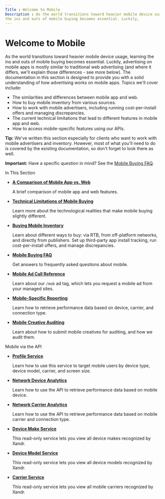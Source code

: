 ```yaml
---
Title : Welcome to Mobile
Description : As the world transitions toward heavier mobile device usage, learning
the ins and outs of mobile buying becomes essential. Luckily,
---
```



# Welcome to Mobile



As the world transitions toward heavier mobile device usage, learning
the ins and outs of mobile buying becomes essential. Luckily,
advertising on mobile apps is mostly similar to traditional web
advertising (and where it differs, we'll explain those differences - see
more below). The documentation in this section is designed to provide
you with a solid understanding of how advertising works on mobile apps.
Topics we'll cover include:

- The similarities and differences between mobile app and web.
- How to buy mobile inventory from various sources.
- How to work with mobile advertisers, including running
  cost-per-install offers and managing discrepancies.
- The current technical limitations that lead to different features in
  mobile app and web.
- How to access mobile-specific features using our APIs.



<b>Tip:</b> We've written this section
especially for clients who want to work with mobile advertisers and
inventory. However, most of what you'll need to do is covered by the
existing documentation, so don't forget to look there as well.





<b>Important:</b> Have a specific question in
mind? See the
<a href="mobile-buying-faq.md" class="xref">Mobile Buying FAQ</a>.



In This Section

- **<a href="a-comparison-of-mobile-vs-web.md" class="xref">A Comparison
  of Mobile App vs. Web</a>**

  A brief comparison of mobile app and web features.

- **<a href="technical-limitations-of-mobile-buying.md"
  class="xref">Technical Limitations of Mobile Buying</a>**

  Learn more about the technological realities that make mobile buying
  slightly different.

- **<a href="buying-mobile-inventory.md" class="xref">Buying Mobile
  Inventory</a>**

  Learn about different ways to buy: via RTB, from off-platform
  networks, and directly from publishers. Set up third-party app install
  tracking, run cost-per-install offers, and manage discrepancies.

- **<a href="mobile-buying-faq.md" class="xref">Mobile Buying FAQ</a>**

  Get answers to frequently asked questions about mobile.

- **<a href="mobile-ad-call-reference.md" class="xref">Mobile Ad Call
  Reference</a>**

  Learn about our `/mob` ad tag, which lets you request a mobile ad from
  your managed sites.

- **<a href="mobile-specific-reporting.md" class="xref">Mobile-Specific
  Reporting</a>**

  Learn how to retrieve performance data based on device, carrier, and
  connection type.

- **<a href="mobile-creative-auditing.md" class="xref"
  title="Depending upon the type of mobile creative that you&#39;re attempting to serve on the Xandr platform, the audit process may vary. To ensure that your mobile creatives are successfully audited, you should adhere to our audit processes for mobile creatives.">Mobile
  Creative Auditing</a>**

  Learn about how to submit mobile creatives for auditing, and how we
  audit them.

Mobile via the API

- **<a
  href="xandr-api/profile-service.md"
  class="xref" target="_blank">Profile Service</a>**

  Learn how to use this service to target mobile users by device type,
  device model, carrier, and screen size.

- **<a
  href="xandr-api/network-device-analytics.md"
  class="xref" target="_blank">Network Device Analytics</a>**

  Learn how to use the API to retrieve performance data based on mobile
  device.

- **<a
  href="xandr-api/network-carrier-analytics.md"
  class="xref" target="_blank">Network Carrier Analytics</a>**

  Learn how to use the API to retrieve performance data based on mobile
  carrier and connection type.

- **<a
  href="xandr-api/device-make-service.md"
  class="xref" target="_blank">Device Make Service</a>**

  This read-only service lets you view all device makes recognized by
  Xandr.

- **<a
  href="xandr-api/device-model-service.md"
  class="xref" target="_blank">Device Model Service</a>**

  This read-only service lets you view all device models recognized by
  Xandr.

- **<a
  href="xandr-api/carrier-service.md"
  class="xref" target="_blank">Carrier Service</a>**

  This read-only service lets you view all mobile carriers recognized by
  Xandr.




